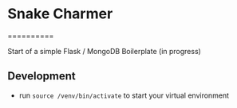 # Snake Charmer 
==========

Start of a simple Flask / MongoDB Boilerplate (in progress)

## Development
* run `source /venv/bin/activate` to start your virtual environment